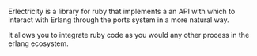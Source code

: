 Erlectricity is a library for ruby that implements a an API with which to interact with Erlang through the ports system in a more natural way.

It allows you to integrate ruby code as you would any other process in the erlang ecosystem.